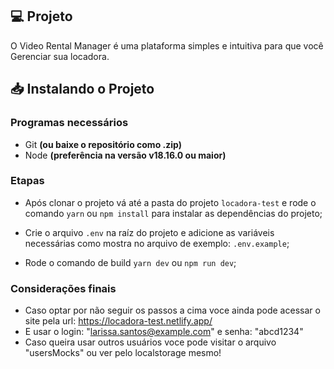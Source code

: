 ## 💻 Projeto

O Video Rental Manager é uma plataforma simples e intuitiva para que você Gerenciar sua locadora.

## 📥 Instalando o Projeto

### Programas necessários

- Git **(ou baixe o repositório como .zip)**
- Node **(preferência na versão v18.16.0 ou maior)**

### Etapas

- Após clonar o projeto vá até a pasta do projeto `locadora-test` e rode o comando `yarn` ou `npm install` para instalar as dependências do projeto;

- Crie o arquivo `.env` na raíz do projeto e adicione as variáveis necessárias como mostra no arquivo de exemplo: `.env.example`;

- Rode o comando de build `yarn dev` ou `npm run dev`;

### Considerações finais

- Caso optar por não seguir os passos a cima voce ainda pode acessar o site pela url: https://locadora-test.netlify.app/
- E usar o login: "larissa.santos@example.com" e senha: "abcd1234"
- Caso queira usar outros usuários voce pode visitar o arquivo "usersMocks" ou ver pelo localstorage mesmo!
